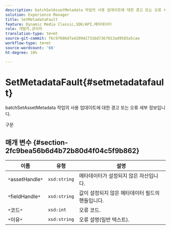 ```yaml
---
description: batchSetAssetMetadata 작업의 사용 업데이트에 대한 경고 또는 오류 세부 정보입니다.
solution: Experience Manager
title: SetMetadataFault
feature: Dynamic Media Classic,SDK/API,메타데이터
role: 개발자,관리자
translation-type: tm+mt
source-git-commit: f6c97606d7a4209427316d7367013ad9585a5cae
workflow-type: tm+mt
source-wordcount: '66'
ht-degree: 10%

---
```



# SetMetadataFault{#setmetadatafault}

batchSetAssetMetadata 작업의 사용 업데이트에 대한 경고 또는 오류 세부 정보입니다.

구문

## 매개 변수 {#section-2fc9bea56b6d4b72b80d4f04c5f9b862}

| 이름 | 유형 | 설명 |
|---|---|---|
| `*`assetHandle`*` | `xsd:string` | 메타데이터가 설정되지 않은 자산입니다. |
| `*`fieldHandle`*` | `xsd:string` | 값이 설정되지 않은 메타데이터 필드의 핸들입니다. |
| `*`코드`*` | `xsd:int` | 오류 코드. |
| `*`이유`*` | `xsd:string` | 오류 설명(일반 텍스트). |

